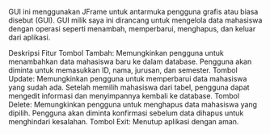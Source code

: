 GUI ini menggunakan JFrame untuk antarmuka pengguna grafis atau biasa disebut (GUI).
GUI milik saya ini dirancang untuk mengelola data mahasiswa dengan operasi seperti menambah, memperbarui, menghapus, dan keluar dari aplikasi.

Deskripsi Fitur
Tombol Tambah: Memungkinkan pengguna untuk menambahkan data mahasiswa baru ke dalam database. Pengguna akan diminta untuk memasukkan ID, nama, jurusan, dan semester.
Tombol Update: Memungkinkan pengguna untuk memperbarui data mahasiswa yang sudah ada. Setelah memilih mahasiswa dari tabel, pengguna dapat mengedit informasi dan menyimpannya kembali ke database.
Tombol Delete: Memungkinkan pengguna untuk menghapus data mahasiswa yang dipilih. Pengguna akan diminta konfirmasi sebelum data dihapus untuk menghindari kesalahan.
Tombol Exit: Menutup aplikasi dengan aman.
